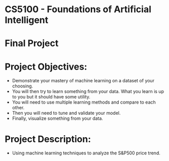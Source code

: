 # CS5100 - Foundations of Artificial Intelligent
# Final Project


# Project Objectives:
* Demonstrate your mastery of machine learning on a dataset of your choosing.
* You will then try to learn something from your data. What you learn is up to you but it should have some utility.
* You will need to use multiple learning methods and compare to each other.
* Then you will need to tune and validate your model.
* Finally, visualize something from your data.

# Project Description:
* Using machine learning techniques to analyze the S&P500 price trend.